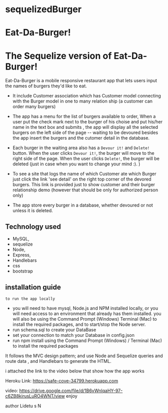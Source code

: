 # sequelizedBurger

# Eat-Da-Burger! 
  
  # The Sequelize version of Eat-Da-Burger!
   Eat-Da-Burger is a mobile responsive restaurant app that lets users input the names of burgers they'd like to eat.

 * It include Customer association which has Customer model  connecting  with the Burger model in one to many relation ship (a customer can order many burgers)

* The app has a menu for the list of burgers available to order, When a user put the check mark next to the burger of his choise and put his/her name in the text box and submits , the app will display all the selected burgers on the left side of the page -- waiting to be devoured besides the app insert the burgers and the cutomer detail in the database.

* Each burger in the waiting area also has a `Devour it!` and `Delete!` button. When the user clicks `Devour it!`, the burger will move to the right side of the page. When the user clicks `Delete!`, the burger will be deleted (just in case when you want to change your mind :). )

* To see a site that logs the name of which Customer ate which Burger just click the link 'see detail' on the right top corner of the devored burgers. This link is provided just to show customer and their burger relationship demo (however that should be only for authorized person only)

* The app store every burger in a database, whether devoured or not unless it is deleted.

## Technology used
 * MySQL,
 * sequelize 
 * Node, 
 * Express, 
 * Handlebars 
 * css
 * bootstrap
 
 ## installation guide
    to run the app locally
   * you will need to have mysql, Node.js and NPM installed locally,
     or you will need access to an environment that already has them installed. 
     you will also be using the Command Prompt (Windows)  Terminal (Mac) to install the required packages,
     and to start/stop the Node server.
   * run schema.sql  to create your DataBase 
   * set your connection to match your Database in config.json
   * run npm install using the Command Prompt (Windows) / Terminal (Mac) to install the required packages

  It follows the MVC design pattern; and  use Node and Sequelize queries and route data , and Handlebars to generate the HTML.

i attached  the link to the video below that show how the app works 

Heroku Link:  https://safe-cove-34799.herokuapp.com

 video:  https://drive.google.com/file/d/1B6vWnlqaHY-97-c6ZB8kirusLuRO4WNT/view
enjoy 

author Lidetu s N
